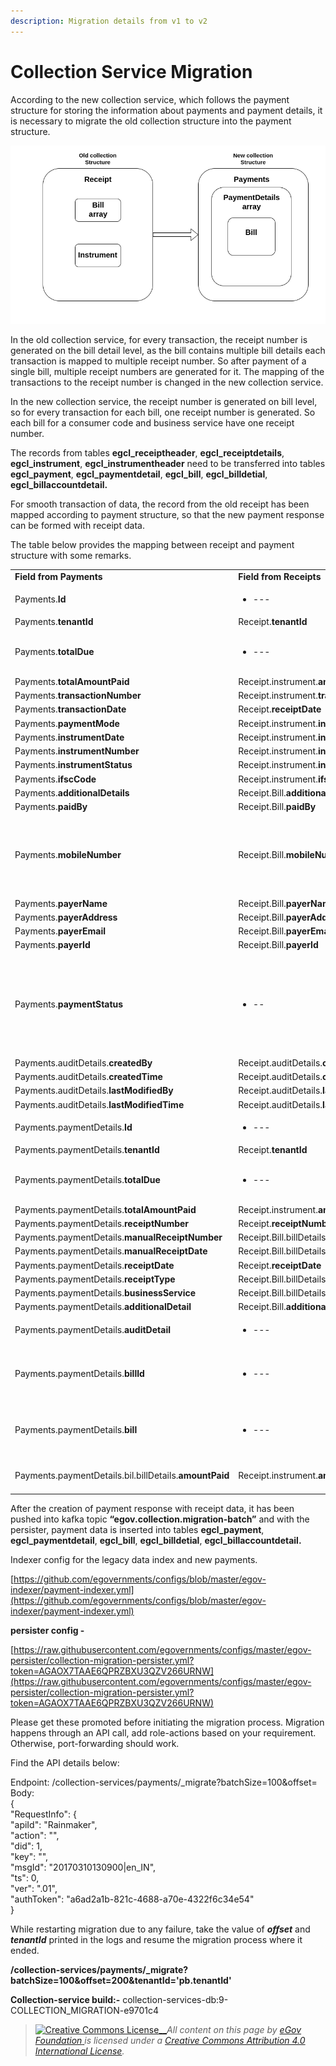 ```yaml
---
description: Migration details from v1 to v2
---
```


# Collection Service Migration

According to the new collection service, which follows the payment structure for storing the information about payments and payment details, it is necessary to migrate the old collection structure into the payment structure.

![](../../../../../.gitbook/assets/109.png)

In the old collection service, for every transaction, the receipt number is generated on the bill detail level, as the bill contains multiple bill details each transaction is mapped to multiple receipt number. So after payment of a single bill, multiple receipt numbers are generated for it. The mapping of the transactions to the receipt number is changed in the new collection service.

In the new collection service, the receipt number is generated on bill level, so for every transaction for each bill, one receipt number is generated. So each bill for a consumer code and business service have one receipt number.

The records from tables **egcl\_receiptheader**, **egcl\_receiptdetails**, **egcl\_instrument**, **egcl\_instrumentheader** need to be transferred into tables **egcl\_payment**, **egcl\_paymentdetail**, **egcl\_bill**, **egcl\_billdetial**, **egcl\_billaccountdetail.**

For smooth transaction of data, the record from the old receipt has been mapped according to payment structure, so that the new payment response can be formed with receipt data.

The table below provides the mapping between receipt and payment structure with some remarks.

|                                                        |                                                  |                                                                                                                                                                                                                                                  |
| ------------------------------------------------------ | ------------------------------------------------ | ------------------------------------------------------------------------------------------------------------------------------------------------------------------------------------------------------------------------------------------------ |
| **Field from Payments**                                | **Field from Receipts**                          | **Remark**                                                                                                                                                                                                                                       |
| Payments.**Id**                                        | <ul><li>---</li></ul>                            | Set as UUID                                                                                                                                                                                                                                      |
| Payments.**tenantId**                                  | Receipt.**tenantId**                             |                                                                                                                                                                                                                                                  |
| Payments.**totalDue**                                  | <ul><li>---</li></ul>                            | Total Due for payment is calculated by subtracting totalAmount from bill and amount from Receipt.instrument                                                                                                                                      |
| Payments.**totalAmountPaid**                           | Receipt.instrument.**amount**                    |                                                                                                                                                                                                                                                  |
| Payments.**transactionNumber**                         | Receipt.instrument.**transactionNumber**         |                                                                                                                                                                                                                                                  |
| Payments.**transactionDate**                           | Receipt.**receiptDate**                          |                                                                                                                                                                                                                                                  |
| Payments.**paymentMode**                               | Receipt.instrument.**instrumnetType**.**name**   |                                                                                                                                                                                                                                                  |
| Payments.**instrumentDate**                            | Receipt.instrument.**instrumentDate**            |                                                                                                                                                                                                                                                  |
| Payments.**instrumentNumber**                          | Receipt.instrument.**instrumentNumber**          |                                                                                                                                                                                                                                                  |
| Payments.**instrumentStatus**                          | Receipt.instrument.**instrumentStatus**          |                                                                                                                                                                                                                                                  |
| Payments.**ifscCode**                                  | Receipt.instrument.**ifscCode**                  |                                                                                                                                                                                                                                                  |
| Payments.**additionalDetails**                         | Receipt.Bill.**additionalDetails**               |                                                                                                                                                                                                                                                  |
| Payments.**paidBy**                                    | Receipt.Bill.**paidBy**                          |                                                                                                                                                                                                                                                  |
| Payments.**mobileNumber**                              | Receipt.Bill.**mobileNumber**                    | <p>If mobileNumber from Receipt.bill is null it has to set with some value e.g: <strong>“NA”</strong></p><p>Note: Payments.mobileNumber should not be null</p>                                                                                   |
| Payments.**payerName**                                 | Receipt.Bill.**payerName**                       |                                                                                                                                                                                                                                                  |
| Payments.**payerAddress**                              | Receipt.Bill.**payerAddress**                    |                                                                                                                                                                                                                                                  |
| Payments.**payerEmail**                                | Receipt.Bill.**payerEmail**                      |                                                                                                                                                                                                                                                  |
| Payments.**payerId**                                   | Receipt.Bill.**payerId**                         |                                                                                                                                                                                                                                                  |
| Payments.**paymentStatus**                             | <ul><li>--</li></ul>                             | <p>Based on paymentMode from Payment, the paymentStatus is set.</p><p>If paymentMode is <strong>ONLINE</strong> or <strong>CARD</strong> then paymentStatus is set to <strong>DEPOSITED</strong> otherwise it is set to <strong>NEW</strong></p> |
| Payments.auditDetails.**createdBy**                    | Receipt.auditDetails.**createdBy**               |                                                                                                                                                                                                                                                  |
| Payments.auditDetails.**createdTime**                  | Receipt.auditDetails.**createdTime**             |                                                                                                                                                                                                                                                  |
| Payments.auditDetails.**lastModifiedBy**               | Receipt.auditDetails.**lastModifiedBy**          |                                                                                                                                                                                                                                                  |
| Payments.auditDetails.**lastModifiedTime**             | Receipt.auditDetails.**lastModifiedTime**        |                                                                                                                                                                                                                                                  |
| Payments.paymentDetails.**Id**                         | <ul><li>---</li></ul>                            | Set as UUID                                                                                                                                                                                                                                      |
| Payments.paymentDetails.**tenantId**                   | Receipt.**tenantId**                             |                                                                                                                                                                                                                                                  |
| Payments.paymentDetails.**totalDue**                   | <ul><li>---</li></ul>                            | Total Due for paymentDetails is calculated by subtracting totalAmount from bill and amount from Receipt.instrument                                                                                                                               |
| Payments.paymentDetails.**totalAmountPaid**            | Receipt.instrument.**amount**                    |                                                                                                                                                                                                                                                  |
| Payments.paymentDetails.**receiptNumber**              | Receipt.**receiptNumber**                        |                                                                                                                                                                                                                                                  |
| Payments.paymentDetails.**manualReceiptNumber**        | Receipt.Bill.billDetails.**manualReceiptNumber** |                                                                                                                                                                                                                                                  |
| Payments.paymentDetails.**manualReceiptDate**          | Receipt.Bill.billDetails.**manualReceiptDate**   |                                                                                                                                                                                                                                                  |
| Payments.paymentDetails.**receiptDate**                | Receipt.**receiptDate**                          |                                                                                                                                                                                                                                                  |
| Payments.paymentDetails.**receiptType**                | Receipt.Bill.billDetails.**receiptType**         |                                                                                                                                                                                                                                                  |
| Payments.paymentDetails.**businessService**            | Receipt.Bill.billDetails.**businessService**     |                                                                                                                                                                                                                                                  |
| Payments.paymentDetails.**additionalDetail**           | Receipt.Bill.**additionalDetail**                |                                                                                                                                                                                                                                                  |
| Payments.paymentDetails.**auditDetail**                | <ul><li>---</li></ul>                            | auditDetail for paymentDetail is same as payment auditDetail                                                                                                                                                                                     |
| Payments.paymentDetails.**billId**                     | <ul><li>---</li></ul>                            | Based on id in **egbs\_billdetail\_v1** table billId is extracted,Where id in **egbs\_billdetail\_v1** is Receipt.Bill.billDetails.billNumber                                                                                                    |
| Payments.paymentDetails.**bill**                       | <ul><li>---</li></ul>                            | Based on the billid, tenantid and service the bill is search by calling the Billing service API and set it to Payments.paymentDetails.bill                                                                                                       |
| Payments.paymentDetails.bil.billDetails.**amountPaid** | Receipt.instrument.**amount**                    | For each amountPaid in billDetails, its value is set from Receipt.instrument.amount                                                                                                                                                              |

After the creation of payment response with receipt data, it has been pushed into kafka topic **“egov.collection.migration-batch”** and with the persister, payment data is inserted into tables **egcl\_payment**, **egcl\_paymentdetail**, **egcl\_bill**, **egcl\_billdetial**, **egcl\_billaccountdetail.**

Indexer config for the legacy data index and new payments.

[https://github.com/egovernments/configs/blob/master/egov-indexer/payment-indexer.yml](https://github.com/egovernments/configs/blob/master/egov-indexer/payment-indexer.yml)

**persister config -**

[https://raw.githubusercontent.com/egovernments/configs/master/egov-persister/collection-migration-persister.yml?token=AGAOX7TAAE6QPRZBXU3QZV266URNW](https://raw.githubusercontent.com/egovernments/configs/master/egov-persister/collection-migration-persister.yml?token=AGAOX7TAAE6QPRZBXU3QZV266URNW)

Please get these promoted before initiating the migration process. Migration happens through an API call, add role-actions based on your requirement. Otherwise, port-forwarding should work.

Find the API details below:

Endpoint: /collection-services/payments/\_migrate?batchSize=100\&offset=\
Body:\
{\
"RequestInfo": {\
"apiId": "Rainmaker",\
"action": "",\
"did": 1,\
"key": "",\
"msgId": "20170310130900|en\_IN",\
"ts": 0,\
"ver": ".01",\
"authToken": "a6ad2a1b-821c-4688-a70e-4322f6c34e54"\
}

While restarting migration due to any failure, take the value of _**offset**_ and _**tenantId**_ printed in the logs and resume the migration process where it ended.

**/collection-services/payments/\_migrate?batchSize=100\&offset=200\&tenantId='pb.tenantId'**

**Collection-service build:-** collection-services-db:9-COLLECTION\_MIGRATION-e9701c4

> [![Creative Commons License](https://i.creativecommons.org/l/by/4.0/80x15.png)\_\_](http://creativecommons.org/licenses/by/4.0/)_All content on this page by_ [_eGov Foundation_ ](https://egov.org.in/)_is licensed under a_ [_Creative Commons Attribution 4.0 International License_](http://creativecommons.org/licenses/by/4.0/)_._
